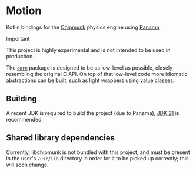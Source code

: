 # Motion

Kotlin bindings for the [Chipmunk](https://chipmunk-physics.net/) physics engine
using [Panama](https://openjdk.java.net/projects/panama/).

> [!IMPORTANT]
> This project is highly experimental and is not intended to be used in production.

The [`core`](packages/core) package is designed to be as low-level as possible, closely resembling the original C API.
On top of that low-level code more idiomatic abstractions can be built, such as light wrappers using value classes.

## Building

A recent JDK is required to build the project (due to Panama), [JDK 21](https://openjdk.java.net) is recommended.

## Shared library dependencies

Currently, libchipmunk is not bundled with this project, and must be present in the user's `/usr/lib` directory in order
for it to be picked up correctly; this will soon change.